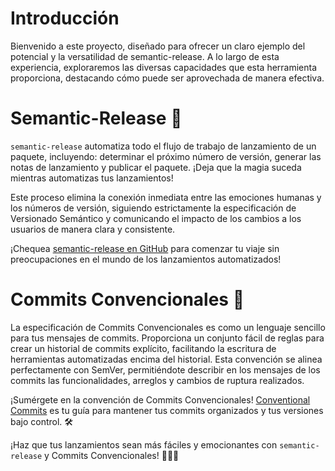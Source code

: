 # Introducción

Bienvenido a este proyecto, diseñado para ofrecer un claro ejemplo del potencial y la versatilidad de semantic-release. A lo largo de esta experiencia, exploraremos las diversas capacidades que esta herramienta proporciona, destacando cómo puede ser aprovechada de manera efectiva.

# Semantic-Release 🚀

`semantic-release` automatiza todo el flujo de trabajo de lanzamiento de un paquete, incluyendo: determinar el próximo número de versión, generar las notas de lanzamiento y publicar el paquete. ¡Deja que la magia suceda mientras automatizas tus lanzamientos!

Este proceso elimina la conexión inmediata entre las emociones humanas y los números de versión, siguiendo estrictamente la especificación de Versionado Semántico y comunicando el impacto de los cambios a los usuarios de manera clara y consistente.

¡Chequea [semantic-release en GitHub](https://github.com/semantic-release/semantic-release) para comenzar tu viaje sin preocupaciones en el mundo de los lanzamientos automatizados!

# Commits Convencionales 📝

La especificación de Commits Convencionales es como un lenguaje sencillo para tus mensajes de commits. Proporciona un conjunto fácil de reglas para crear un historial de commits explícito, facilitando la escritura de herramientas automatizadas encima del historial. Esta convención se alinea perfectamente con SemVer, permitiéndote describir en los mensajes de los commits las funcionalidades, arreglos y cambios de ruptura realizados.

¡Sumérgete en la convención de Commits Convencionales! [Conventional Commits](https://www.conventionalcommits.org/es/v1.0.0/) es tu guía para mantener tus commits organizados y tus versiones bajo control. 🛠️

¡Haz que tus lanzamientos sean más fáciles y emocionantes con `semantic-release` y Commits Convencionales! 👩‍💻🚀
  
